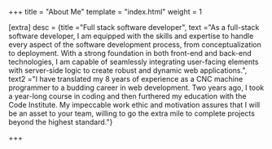 +++
title = "About Me"
template = "index.html"
weight = 1

[extra]
desc = {title ="Full stack software developer", text ="As a full-stack software developer, I am equipped with the skills and expertise to handle every aspect of the software development process, from conceptualization to deployment. With a strong foundation in both front-end and back-end technologies, I am capable of seamlessly integrating user-facing elements with server-side logic to create robust and dynamic web applications.", text2 ="I have translated my 8 years of experience as a CNC machine programmer to a budding career in web development. Two years ago, I took a year-long course in coding and then furthered my education with the Code Institute. My impeccable work ethic and motivation assures that I will be an asset to your team, willing to go the extra mile to complete projects beyond the highest standard."}

+++
